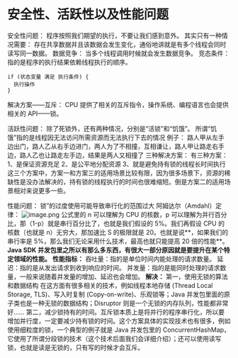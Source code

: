 # 安全性、活跃性以及性能问题

安全性问题：
程序按照我们期望的执行，不要让我们感到意外。
其实只有一种情况需要：
存在共享数据并且该数据会发生变化，通俗地讲就是有多个线程会同时读写同一数据。
数据竞争：
当多个线程调用时候就会发生数据竞争。
竞态条件：
指的是程序的执行结果依赖线程执行的顺序。
```
if (状态变量 满足 执行条件) {
  执行操作
}
```
解决方案——互斥：
CPU 提供了相关的互斥指令，操作系统、编程语言也会提供相关的 API——锁。

活跃性问题：
除了死锁外，还有两种情况，分别是“活锁”和“饥饿”。
所谓“饥饿”指的是线程因无法访问所需资源而无法执行下去的情况
例子：
路人甲从左手边出门，路人乙从右手边进门，两人为了不相撞，互相谦让，路人甲让路走右手边，路人乙也让路走左手边，结果是两人又相撞了
三种解决方案：
有三种方案：
1、是保证资源充足
2、是公平地分配资源
3、就是避免持有锁的线程长时间执行
这三个方案中，方案一和方案三的适用场景比较有限，因为很多场景下，资源的稀缺性是没办法解决的，持有锁的线程执行的时间也很难缩短。倒是方案二的适用场景相对来说更多一些。

性能问题：
锁”的过度使用可能导致串行化的范围过大
阿姆达尔（Amdahl）定律：
![image.png](http://cdn.jdfrozen.cn/1576406796552-76d3c579-f505-49e1-a839-6a880ee39aa8.png)
公式里的 n 可以理解为 CPU 的核数，p 可以理解为并行百分比，那（1-p）就是串行百分比了，也就是我们假设的 5%。我们再假设 CPU 的核数（也就是 n）无穷大，那加速比 S 的极限就是 20。也就是说**，如果我们的串行率是 5%，那么我们无论采用什么技术，最高也就只能提高 20 倍的性能**。
**Java SDK 并发包里之所以有那么多东西，有很大一部分原因就是要提升在某个特定领域的性能。**
**性能指标：**
吞吐量：指的是单位时间内能处理的请求数量。
延迟：指的是从发出请求到收到响应的时间。
并发量：指的是能同时处理的请求数量，一般来说随着并发量的增加、延迟也会增加。
**解决：**
第一，使用无锁的算法和数据结构
在这方面有很多相关的技术，例如线程本地存储 (Thread Local Storage, TLS)、写入时复制 (Copy-on-write)、乐观锁等；Java 并发包里面的原子类也是一种无锁的数据结构；Disruptor 则是一个无锁的内存队列，性能都非常好……
第二，减少锁持有的时间。互斥锁本质上是将并行的程序串行化，所以要增加并行度，一定要减少持有锁的时间。这个方案具体的实现技术也有很多，例如使用细粒度的锁，一个典型的例子就是 Java 并发包里的 ConcurrentHashMap，它使用了所谓分段锁的技术（这个技术后面我们会详细介绍）；还可以使用读写锁，也就是读是无锁的，只有写的时候才会互斥。


